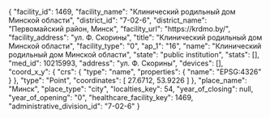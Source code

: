 {
    "facility_id": 1469,
    "facility_name": "Клинический родильный дом Минской области",
    "district_id": "7-02-6",
    "district_name": "Первомайский район, Минск",
    "facility_url": "https:\/\/krdmo.by\/",
    "facility_address": "ул. Ф. Скорины",
    "title": "Клинический родильный дом Минской области",
    "facility_type": "0",
    "ap_1": "16",
    "name": "Клинический родильный дом Минской области",
    "state": "public institution",
    "stats": [],
    "med_id": 10215993,
    "address": "ул. Ф. Скорины",
    "devices": [],
    "coord_x_y": {
        "crs": {
            "type": "name",
            "properties": {
                "name": "EPSG:4326"
            }
        },
        "type": "Point",
        "coordinates": [
            27.6712,
            53.9226
        ]
    },
    "place_name": "Минск",
    "place_type": "city",
    "localties_key": 54,
    "year_of_closing": null,
    "year_of_opening": "0",
    "healthcare_facility_key": 1469,
    "administrative_division_id": "7-02-6"
}
